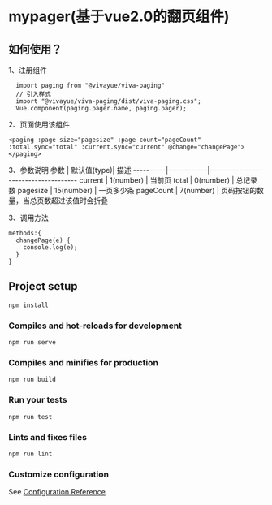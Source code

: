 # mypager(基于vue2.0的翻页组件)

## 如何使用？
1、注册组件
```
  import paging from "@vivayue/viva-paging"
  // 引入样式
  import "@vivayue/viva-paging/dist/viva-paging.css";
  Vue.component(paging.pager.name, paging.pager);
```
2、页面使用该组件
```
<paging :page-size="pagesize" :page-count="pageCount" :total.sync="total" :current.sync="current" @change="changePage"></paging>
```
3、参数说明
参数      | 默认值(type)| 描述
----------|------------|-------------------------------------
current   | 1(number)  | 当前页
total     | 0(number)  | 总记录数
pagesize  | 15(number) | 一页多少条
pageCount | 7(number)  | 页码按钮的数量，当总页数超过该值时会折叠

3、调用方法
```
methods:{
  changePage(e) {
    console.log(e);
  }
}
```
## Project setup
```
npm install
```

### Compiles and hot-reloads for development
```
npm run serve
```

### Compiles and minifies for production
```
npm run build
```

### Run your tests
```
npm run test
```

### Lints and fixes files
```
npm run lint
```

### Customize configuration
See [Configuration Reference](https://cli.vuejs.org/config/).
